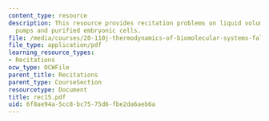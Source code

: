 ```yaml
---
content_type: resource
description: This resource provides recitation problems on liquid volume, osmotic
  pumps and purified embryonic cells.
file: /media/courses/20-110j-thermodynamics-of-biomolecular-systems-fall-2005/6f8ae94a5cc8bc7575d6fbe2da6aeb6a_rec15.pdf
file_type: application/pdf
learning_resource_types:
- Recitations
ocw_type: OCWFile
parent_title: Recitations
parent_type: CourseSection
resourcetype: Document
title: rec15.pdf
uid: 6f8ae94a-5cc8-bc75-75d6-fbe2da6aeb6a
---
```

